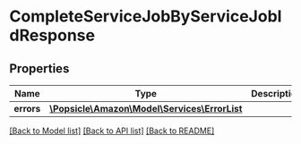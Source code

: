 # CompleteServiceJobByServiceJobIdResponse

## Properties
Name | Type | Description | Notes
------------ | ------------- | ------------- | -------------
**errors** | [**\Popsicle\Amazon\Model\Services\ErrorList**](ErrorList.md) |  | [optional] 

[[Back to Model list]](../../README.md#documentation-for-models) [[Back to API list]](../../README.md#documentation-for-api-endpoints) [[Back to README]](../../README.md)

